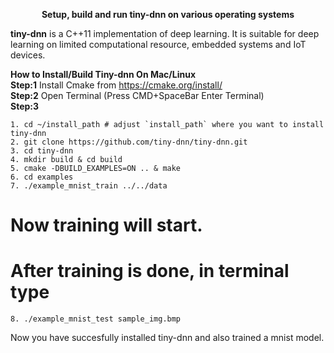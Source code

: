 <p align="center"><b>Setup, build and run tiny-dnn on various operating systems</b><p align="center">

<b>tiny-dnn</b> is a C++11 implementation of deep learning. It is suitable for deep learning on limited computational resource, embedded systems and IoT devices.


<b>How to Install/Build Tiny-dnn On Mac/Linux</b>  
<b>Step:1</b> Install Cmake from https://cmake.org/install/  
<b>Step:2</b> Open Terminal (Press CMD+SpaceBar Enter Terminal)    
<b>Step:3</b>
```
1. cd ~/install_path # adjust `install_path` where you want to install tiny-dnn
2. git clone https://github.com/tiny-dnn/tiny-dnn.git  
3. cd tiny-dnn  
4. mkdir build & cd build   
5. cmake -DBUILD_EXAMPLES=ON .. & make  
6. cd examples   
7. ./example_mnist_train ../../data  
```
# Now training will start.  
# After training is done, in terminal type  
```
8. ./example_mnist_test sample_img.bmp   
```
Now you have succesfully installed tiny-dnn and also trained a mnist model.  



